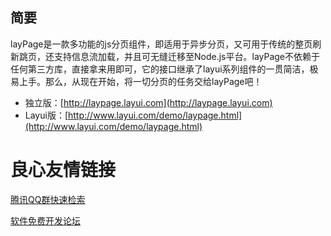 ﻿
## 简要
layPage是一款多功能的js分页组件，即适用于异步分页，又可用于传统的整页刷新跳页，还支持信息流加载，并且可无缝迁移至Node.js平台。layPage不依赖于任何第三方库，直接拿来用即可，它的接口继承了layui系列组件的一贯简洁，极易上手。那么，从现在开始，将一切分页的任务交给layPage吧！


* 独立版：[http://laypage.layui.com](http://laypage.layui.com) 
* Layui版：[http://www.layui.com/demo/laypage.html](http://www.layui.com/demo/laypage.html)




 # 良心友情链接

[腾讯QQ群快速检索](http://u.720life.cn/s/8cf73f7c)

[软件免费开发论坛](http://u.720life.cn/s/bbb01dc0)